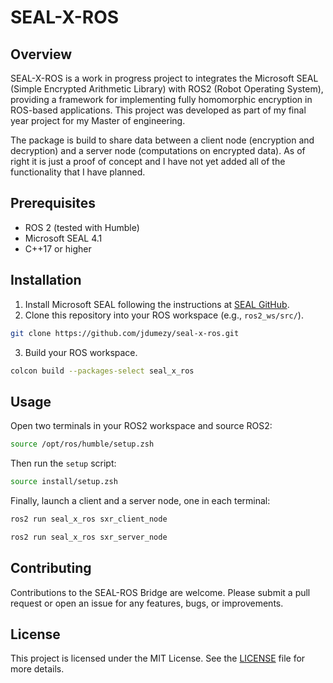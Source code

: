 # SEAL-X-ROS

## Overview
SEAL-X-ROS is a work in progress project to integrates the Microsoft SEAL (Simple Encrypted Arithmetic Library) with ROS2 (Robot Operating System), providing a framework for implementing fully homomorphic encryption in ROS-based applications. This project was developed as part of my final year project for my Master of engineering.

The package is build to share data between a client node (encryption and decryption) and a server node (computations on encrypted data). As of right it is just a proof of concept and I have not yet added all of the functionality that I have planned.

## Prerequisites
- ROS 2 (tested with Humble)
- Microsoft SEAL 4.1
- C++17 or higher

## Installation
1. Install Microsoft SEAL following the instructions at [SEAL GitHub](https://github.com/microsoft/SEAL).
2. Clone this repository into your ROS workspace (e.g., `ros2_ws/src/`).
```bash
git clone https://github.com/jdumezy/seal-x-ros.git
```
3. Build your ROS workspace.
```bash
colcon build --packages-select seal_x_ros
```

## Usage
Open two terminals in your ROS2 workspace and source ROS2:
```bash
source /opt/ros/humble/setup.zsh
```
Then run the `setup` script:
```bash
source install/setup.zsh
```
Finally, launch a client and a server node, one in each terminal:
```bash
ros2 run seal_x_ros sxr_client_node

ros2 run seal_x_ros sxr_server_node
```

## Contributing
Contributions to the SEAL-ROS Bridge are welcome. Please submit a pull request or open an issue for any features, bugs, or improvements.

## License
This project is licensed under the MIT License. See the [LICENSE](LICENSE) file for more details.
